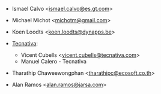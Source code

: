 - Ismael Calvo \<<ismael.calvo@es.gt.com>\>

- Michael Michot \<<michotm@gmail.com>\>

- Koen Loodts \<<koen.loodts@dynapps.be>\>

- [Tecnativa](https://www.tecnativa.com):  
  - Vicent Cubells \<<vicent.cubells@tecnativa.com>\>
  - Manuel Calero - Tecnativa

- Tharathip Chaweewongphan \<<tharathipc@ecosoft.co.th>\>

- Alan Ramos \<<alan.ramos@jarsa.com>\>

